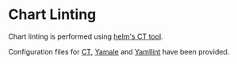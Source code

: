 # Chart Linting

Chart linting is performed using [helm's CT tool](https://github.com/helm/chart-testing).

Configuration files for [CT](../../ct.yaml), [Yamale](../../chart_schema.yaml) and [Yamllint](../../lintconf.yaml) have been provided. 
